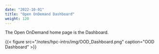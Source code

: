 ```yaml
---
date: "2022-10-01"
title: "Open OnDemand Dashboard"
weight: 120
---
```


The Open OnDemand home page is the Dashboard. 

{{< figure src="/notes/hpc-intro/img/OOD_Dashboard.png" caption="OOD Dashboard" >}}


